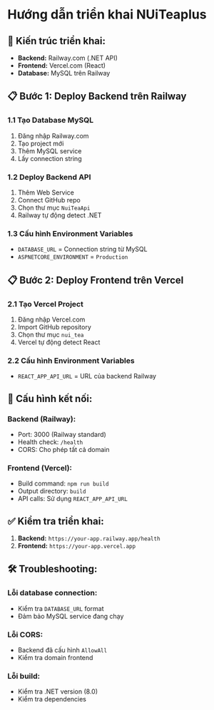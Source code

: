 # Hướng dẫn triển khai NUiTeaplus

## 🚀 **Kiến trúc triển khai:**

- **Backend:** Railway.com (.NET API)
- **Frontend:** Vercel.com (React)
- **Database:** MySQL trên Railway

## 📋 **Bước 1: Deploy Backend trên Railway**

### **1.1 Tạo Database MySQL**
1. Đăng nhập Railway.com
2. Tạo project mới
3. Thêm MySQL service
4. Lấy connection string

### **1.2 Deploy Backend API**
1. Thêm Web Service
2. Connect GitHub repo
3. Chọn thư mục `NuiTeaApi`
4. Railway tự động detect .NET

### **1.3 Cấu hình Environment Variables**
- `DATABASE_URL` = Connection string từ MySQL
- `ASPNETCORE_ENVIRONMENT` = `Production`

## 📋 **Bước 2: Deploy Frontend trên Vercel**

### **2.1 Tạo Vercel Project**
1. Đăng nhập Vercel.com
2. Import GitHub repository
3. Chọn thư mục `nui_tea`
4. Vercel tự động detect React

### **2.2 Cấu hình Environment Variables**
- `REACT_APP_API_URL` = URL của backend Railway

## 🔧 **Cấu hình kết nối:**

### **Backend (Railway):**
- Port: 3000 (Railway standard)
- Health check: `/health`
- CORS: Cho phép tất cả domain

### **Frontend (Vercel):**
- Build command: `npm run build`
- Output directory: `build`
- API calls: Sử dụng `REACT_APP_API_URL`

## ✅ **Kiểm tra triển khai:**

1. **Backend:** `https://your-app.railway.app/health`
2. **Frontend:** `https://your-app.vercel.app`

## 🛠️ **Troubleshooting:**

### **Lỗi database connection:**
- Kiểm tra `DATABASE_URL` format
- Đảm bảo MySQL service đang chạy

### **Lỗi CORS:**
- Backend đã cấu hình `AllowAll`
- Kiểm tra domain frontend

### **Lỗi build:**
- Kiểm tra .NET version (8.0)
- Kiểm tra dependencies 